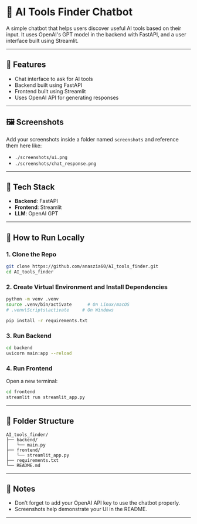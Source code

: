 # 🤖 AI Tools Finder Chatbot

A simple chatbot that helps users discover useful AI tools based on their input. It uses OpenAI's GPT model in the backend with FastAPI, and a user interface built using Streamlit.

---

## 📌 Features

- Chat interface to ask for AI tools
- Backend built using FastAPI
- Frontend built using Streamlit
- Uses OpenAI API for generating responses

---

## 🖼️ Screenshots

Add your screenshots inside a folder named `screenshots` and reference them here like:

- `./screenshots/ui.png`
- `./screenshots/chat_response.png`

---

## 🧰 Tech Stack

- **Backend**: FastAPI
- **Frontend**: Streamlit
- **LLM**: OpenAI GPT

---

## 🚀 How to Run Locally

### 1. Clone the Repo
```bash
git clone https://github.com/anaszia60/AI_tools_finder.git
cd AI_tools_finder
```

### 2. Create Virtual Environment and Install Dependencies
```bash
python -m venv .venv
source .venv/bin/activate      # On Linux/macOS
# .venv\Scripts\activate     # On Windows

pip install -r requirements.txt
```

### 3. Run Backend
```bash
cd backend
uvicorn main:app --reload
```

### 4. Run Frontend
Open a new terminal:
```bash
cd frontend
streamlit run streamlit_app.py
```

---

## 📁 Folder Structure

```
AI_tools_finder/
├── backend/
│   └── main.py
├── frontend/
│   └── streamlit_app.py
├── requirements.txt
└── README.md
```

---

## 📌 Notes

- Don’t forget to add your OpenAI API key to use the chatbot properly.
- Screenshots help demonstrate your UI in the README.

---